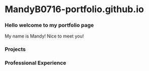 # MandyB0716-portfolio.github.io

### Hello welcome to my portfolio page
My name is Mandy! Nice to meet you!

### Projects


### Professional Experience
